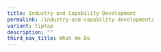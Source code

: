 ```yaml
---
title: Industry and Capability Development
permalink: /industry-and-capability-development/
variant: tiptap
description: ""
third_nav_title: What We Do
---
```

